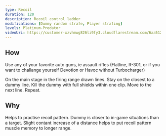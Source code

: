 ```yaml
---
type: Recoil
duration: 120
description: Recoil control ladder
modifications: [Dummy random strafe, Player strafing]
levels: Platinum-Predator
videoUri: https://customer-xzvhmwg826li9fy3.cloudflarestream.com/6aa512d1088050d25194fb50f3a274e7/downloads/default.mp4
---
```


## How

Use any of your favorite auto guns, ie assault rifles (Flatline, R-301, or if you want to challange yourself Devotion or Havoc without Turbocharger)

On the main stage in the firing range drawn lines. Stay on the closest to a dummy line. Kill the dummy with full shields within one clip. Move to the next line. Repeat.

## Why

Helps to practise recoil pattern. Dummy is closer to in-game situations than a target. Slight contant increase of a distance helps to put recoil pattern muscle memory to longer range.
